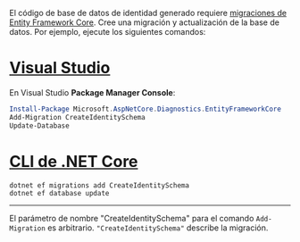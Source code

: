 El código de base de datos de identidad generado requiere [migraciones de Entity Framework Core](/ef/core/managing-schemas/migrations/). Cree una migración y actualización de la base de datos. Por ejemplo, ejecute los siguientes comandos:

# <a name="visual-studiotabvisual-studio"></a>[Visual Studio](#tab/visual-studio)

En Visual Studio **Package Manager Console**:

```powershell
Install-Package Microsoft.AspNetCore.Diagnostics.EntityFrameworkCore
Add-Migration CreateIdentitySchema
Update-Database
```

# <a name="net-core-clitabnetcore-cli"></a>[CLI de .NET Core](#tab/netcore-cli)

```dotnetcli
dotnet ef migrations add CreateIdentitySchema
dotnet ef database update
```

---

El parámetro de nombre "CreateIdentitySchema" para el comando `Add-Migration` es arbitrario. `"CreateIdentitySchema"` describe la migración.
